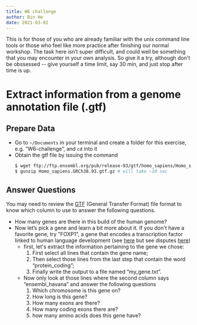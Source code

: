 ```yaml
---
title: W6 challenge
author: Bin He
date: 2021-03-02
---
```


This is for those of you who are already familiar with the unix command line tools or those who feel like more practice after finishing our normal workshop. The task here isn’t super difficult, and could well be something that you may encounter in your own analysis. So give it a try, although don't be obssessed -- give yourself a time limit, say 30 min, and just stop after time is up.

Extract information from a genome annotation file (.gtf)
========================================================

Prepare Data
------------
- Go to `~/Documents` in your terminal and create a folder for this exercise, e.g. “W6-challenge”, and `cd` into it
- Obtain the gtf file by issuing the command
    ```bash
    $ wget ftp://ftp.ensembl.org/pub/release-93/gtf/homo_sapiens/Homo_sapiens.GRCh38.93.gtf.gz
    $ gunzip Homo_sapiens.GRCh38.93.gtf.gz # will take ~10 sec
    ```

Answer Questions
----------------
You may need to review the [GTF](https://useast.ensembl.org/info/website/upload/gff.html) (General Transfer Format) file format to know which column to use to answer the following questions.
- How many genes are there in this build of the human genome?
- Now let’s pick a gene and learn a bit more about it. If you don't have a favorite gene, try "FOXP1", a gene that encodes a transcription factor linked to human language development (see [here](https://www.sciencedirect.com/science/article/pii/S096098221831546X) but see disputes [here](https://doi.org/10.1016/j.cell.2018.06.048))
    - first, let's extract the information pertaining to the gene we chose:
        1. First select all lines that contain the gene name; 
        1. Then select those lines from the last step that contain the word “protein_coding”;
        1. Finally write the output to a file named “my_gene.txt”.
    - Now only look at those lines where the second column says “ensembl_havana” and answer the following questions
        1. Which chromosome is this gene on?
        1. How long is this gene?
        1. How many exons are there?
        1. How many coding exons there are?
        1. how many amino acids does this gene have?
